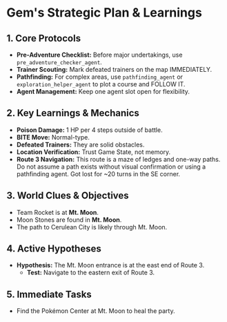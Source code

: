 # Gem's Strategic Plan & Learnings

## 1. Core Protocols
*   **Pre-Adventure Checklist:** Before major undertakings, use `pre_adventure_checker_agent`.
*   **Trainer Scouting:** Mark defeated trainers on the map IMMEDIATELY.
*   **Pathfinding:** For complex areas, use `pathfinding_agent` or `exploration_helper_agent` to plot a course and FOLLOW IT.
*   **Agent Management:** Keep one agent slot open for flexibility.

## 2. Key Learnings & Mechanics
*   **Poison Damage:** 1 HP per 4 steps outside of battle.
*   **BITE Move:** Normal-type.
*   **Defeated Trainers:** They are solid obstacles.
*   **Location Verification:** Trust Game State, not memory.
*   **Route 3 Navigation:** This route is a maze of ledges and one-way paths. Do not assume a path exists without visual confirmation or using a pathfinding agent. Got lost for ~20 turns in the SE corner.

## 3. World Clues & Objectives
*   Team Rocket is at **Mt. Moon**.
*   Moon Stones are found in **Mt. Moon**.
*   The path to Cerulean City is likely through Mt. Moon.

## 4. Active Hypotheses
*   **Hypothesis:** The Mt. Moon entrance is at the east end of Route 3.
    *   **Test:** Navigate to the eastern exit of Route 3.

## 5. Immediate Tasks
*   Find the Pokémon Center at Mt. Moon to heal the party.